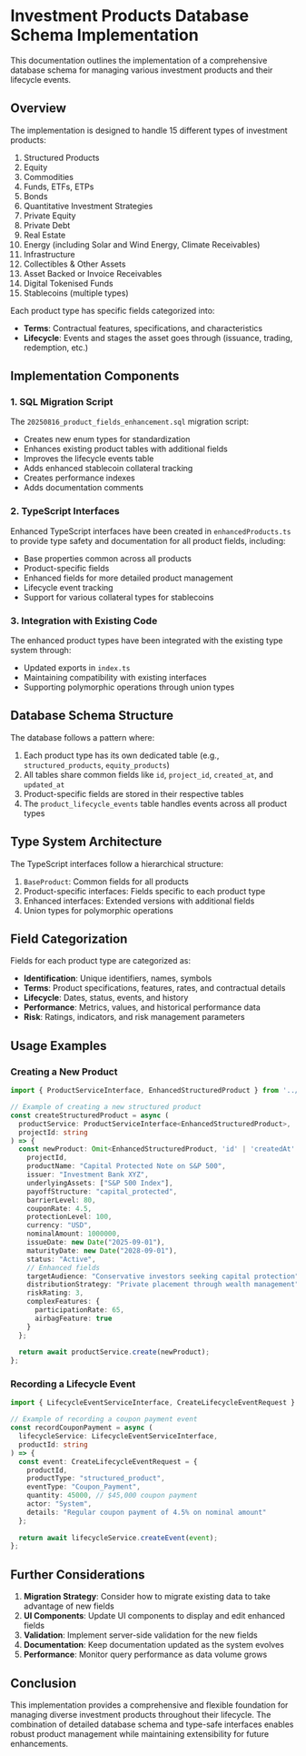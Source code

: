 # Investment Products Database Schema Implementation

This documentation outlines the implementation of a comprehensive database schema for managing various investment products and their lifecycle events. 

## Overview

The implementation is designed to handle 15 different types of investment products:

1. Structured Products
2. Equity
3. Commodities
4. Funds, ETFs, ETPs
5. Bonds
6. Quantitative Investment Strategies
7. Private Equity
8. Private Debt
9. Real Estate
10. Energy (including Solar and Wind Energy, Climate Receivables)
11. Infrastructure
12. Collectibles & Other Assets
13. Asset Backed or Invoice Receivables
14. Digital Tokenised Funds
15. Stablecoins (multiple types)

Each product type has specific fields categorized into:
- **Terms**: Contractual features, specifications, and characteristics
- **Lifecycle**: Events and stages the asset goes through (issuance, trading, redemption, etc.)

## Implementation Components

### 1. SQL Migration Script

The `20250816_product_fields_enhancement.sql` migration script:

- Creates new enum types for standardization
- Enhances existing product tables with additional fields
- Improves the lifecycle events table
- Adds enhanced stablecoin collateral tracking
- Creates performance indexes
- Adds documentation comments

### 2. TypeScript Interfaces

Enhanced TypeScript interfaces have been created in `enhancedProducts.ts` to provide type safety and documentation for all product fields, including:

- Base properties common across all products
- Product-specific fields
- Enhanced fields for more detailed product management
- Lifecycle event tracking
- Support for various collateral types for stablecoins

### 3. Integration with Existing Code

The enhanced product types have been integrated with the existing type system through:

- Updated exports in `index.ts`
- Maintaining compatibility with existing interfaces
- Supporting polymorphic operations through union types

## Database Schema Structure

The database follows a pattern where:

1. Each product type has its own dedicated table (e.g., `structured_products`, `equity_products`)
2. All tables share common fields like `id`, `project_id`, `created_at`, and `updated_at`
3. Product-specific fields are stored in their respective tables
4. The `product_lifecycle_events` table handles events across all product types

## Type System Architecture

The TypeScript interfaces follow a hierarchical structure:

1. `BaseProduct`: Common fields for all products
2. Product-specific interfaces: Fields specific to each product type
3. Enhanced interfaces: Extended versions with additional fields
4. Union types for polymorphic operations

## Field Categorization

Fields for each product type are categorized as:

- **Identification**: Unique identifiers, names, symbols
- **Terms**: Product specifications, features, rates, and contractual details
- **Lifecycle**: Dates, status, events, and history
- **Performance**: Metrics, values, and historical performance data
- **Risk**: Ratings, indicators, and risk management parameters

## Usage Examples

### Creating a New Product

```typescript
import { ProductServiceInterface, EnhancedStructuredProduct } from '../types/products';

// Example of creating a new structured product
const createStructuredProduct = async (
  productService: ProductServiceInterface<EnhancedStructuredProduct>,
  projectId: string
) => {
  const newProduct: Omit<EnhancedStructuredProduct, 'id' | 'createdAt' | 'updatedAt'> = {
    projectId,
    productName: "Capital Protected Note on S&P 500",
    issuer: "Investment Bank XYZ",
    underlyingAssets: ["S&P 500 Index"],
    payoffStructure: "capital_protected",
    barrierLevel: 80,
    couponRate: 4.5,
    protectionLevel: 100,
    currency: "USD",
    nominalAmount: 1000000,
    issueDate: new Date("2025-09-01"),
    maturityDate: new Date("2028-09-01"),
    status: "Active",
    // Enhanced fields
    targetAudience: "Conservative investors seeking capital protection",
    distributionStrategy: "Private placement through wealth management",
    riskRating: 3,
    complexFeatures: {
      participationRate: 65,
      airbagFeature: true
    }
  };
  
  return await productService.create(newProduct);
};
```

### Recording a Lifecycle Event

```typescript
import { LifecycleEventServiceInterface, CreateLifecycleEventRequest } from '../types/products';

// Example of recording a coupon payment event
const recordCouponPayment = async (
  lifecycleService: LifecycleEventServiceInterface,
  productId: string
) => {
  const event: CreateLifecycleEventRequest = {
    productId,
    productType: "structured_product",
    eventType: "Coupon_Payment",
    quantity: 45000, // $45,000 coupon payment
    actor: "System",
    details: "Regular coupon payment of 4.5% on nominal amount"
  };
  
  return await lifecycleService.createEvent(event);
};
```

## Further Considerations

1. **Migration Strategy**: Consider how to migrate existing data to take advantage of new fields
2. **UI Components**: Update UI components to display and edit enhanced fields
3. **Validation**: Implement server-side validation for the new fields
4. **Documentation**: Keep documentation updated as the system evolves
5. **Performance**: Monitor query performance as data volume grows

## Conclusion

This implementation provides a comprehensive and flexible foundation for managing diverse investment products throughout their lifecycle. The combination of detailed database schema and type-safe interfaces enables robust product management while maintaining extensibility for future enhancements.
